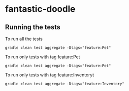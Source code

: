 # fantastic-doodle

## Running the tests

To run all the tests

```
gradle clean test aggregate -Dtags="feature:Pet"
```

To run only tests with tag feature:Pet

```
gradle clean test aggregate -Dtags="feature:Pet"
```

To run only tests with tag feature:Inventoryt

```
gradle clean test aggregate -Dtags="feature:Inventory"
```